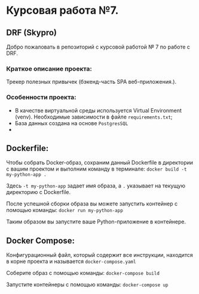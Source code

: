 # Курсовая работа №7. 

## DRF (Skypro)
Добро пожаловать в репозиторий с курсовой работой № 7 по работе с DRF. 

### Краткое описание проекта:
Трекер полезных привычек (бэкенд-часть SPA веб-приложения.).

### Особенности проекта:
- В качестве виртуальной среды используется Virtual Environment (venv). Необходимые зависимости в файле `requirements.txt`;
- База данных создана на основе `PostgresSQL`
- 
## Dockerfile:
Чтобы собрать Docker-образ, сохраним данный Dockerfile в директории с вашим проектом и выполним команду в терминале:
`docker build -t my-python-app .`

Здесь `-t my-python-app` задает имя образа, а `.`  указывает на текущую директорию с Dockerfile.

После успешной сборки образа вы можете запустить контейнер с помощью команды:
`docker run my-python-app`

Таким образом вы запустите ваше Python-приложение в контейнере.

## Docker Compose:
Конфигурационный файл, который содержит все инструкции, находится в корне проекта и называется `docker-compose.yaml`

Соберите образ с помощью команды:
`docker-compose build`

Запустите контейнеры с помощью команды:
`docker-compose up`